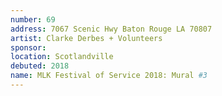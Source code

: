 ```yaml
---
number: 69
address: 7067 Scenic Hwy Baton Rouge LA 70807
artist: Clarke Derbes + Volunteers
sponsor: 
location: Scotlandville
debuted: 2018
name: MLK Festival of Service 2018: Mural #3
---
```

